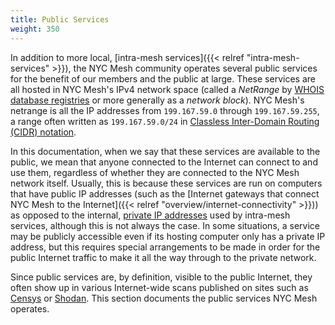 ```yaml
---
title: Public Services
weight: 350
---
```


In addition to more local, [intra-mesh services]({{< relref "intra-mesh-services" >}}), the NYC Mesh community operates several public services for the benefit of our members and the public at large. These services are all hosted in NYC Mesh's IPv4 network space (called a *NetRange* by [WHOIS database registries](https://en.wikipedia.org/wiki/WHOIS) or more generally as a *network block*). NYC Mesh's netrange is all the IP addresses from `199.167.59.0` through `199.167.59.255`, a range often written as `199.167.59.0/24` in [Classless Inter-Domain Routing (CIDR) notation](https://en.wikipedia.org/wiki/Classless_Inter-Domain_Routing).

In this documentation, when we say that these services are available to the public, we mean that anyone connected to the Internet can connect to and use them, regardless of whether they are connected to the NYC Mesh network itself. Usually, this is because these services are run on computers that have public IP addresses (such as the [Internet gateways that connect NYC Mesh to the Internet]({{< relref "overview/internet-connectivity" >}})) as opposed to the internal, [private IP addresses](https://en.wikipedia.org/wiki/IP_address#Private_addresses) used by intra-mesh services, although this is not always the case. In some situations, a service may be publicly accessible even if its hosting computer only has a private IP address, but this requires special arrangements to be made in order for the public Internet traffic to make it all the way through to the private network.

Since public services are, by definition, visible to the public Internet, they often show up in various Internet-wide scans published on sites such as [Censys](https://censys.io/ipv4?q=199.167.59.*) or [Shodan](https://www.shodan.io/search?query=%22199.167.59.*%22). This section documents the public services NYC Mesh operates.
